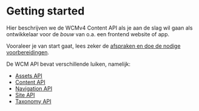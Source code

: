 # Getting started

Hier beschrijven we de WCMv4 Content API als je aan de slag wil gaan als ontwikkelaar voor de *bouw* van o.a. een frontend website of app.

Vooraleer je van start gaat, lees zeker de [afspraken en doe de nodige voorbereidingen](/wcmv4/content/preparation).

De WCM API bevat verschillende luiken, namelijk: 

* [Assets API](/wcmv4/content/assets)
* [Content API](/wcmv4/content/content)
* [Navigation API](/wcmv4/content/navigation)
* [Site API](/wcmv4/content/site)
* [Taxonomy API](/wcmv4/content/taxonomy)
